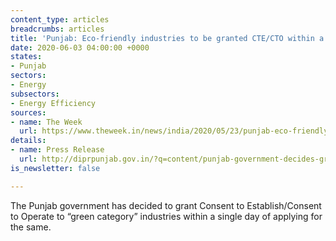 ```yaml
---
content_type: articles
breadcrumbs: articles
title: 'Punjab: Eco-friendly industries to be granted CTE/CTO within a day'
date: 2020-06-03 04:00:00 +0000
states:
- Punjab
sectors:
- Energy
subsectors:
- Energy Efficiency
sources:
- name: The Week
  url: https://www.theweek.in/news/india/2020/05/23/punjab-eco-friendly-industries-to-be-granted-cte-cto-within-a-day.html
details:
- name: Press Release
  url: http://diprpunjab.gov.in/?q=content/punjab-government-decides-grant-nocctecto-green-category-industries-one-day-self
is_newsletter: false

---
```

The Punjab government has decided to grant Consent to Establish/Consent to Operate to “green category” industries within a single day of applying for the same.

